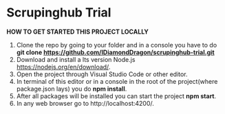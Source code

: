# Scrupinghub Trial

**HOW TO GET STARTED THIS PROJECT LOCALLY**

1. Clone the repo by going to your folder and in a console you have to do  
**git clone https://github.com/IDiamondDragon/scrupinghub-trial.git**  
2. Download and install a lts version Node.js https://nodejs.org/en/download/.
3. Open the project through Visual Studio Code or other editor.
4. In terminal of this editor or in a console in the root of the project(where package.json lays) you do **npm install**.
5. After all packages will be installed you can start the project **npm start**.
6. In any web browser go to http://localhost:4200/.
